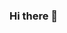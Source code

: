 ### Hi there 👋

<!--
**sigitpratm/sigitpratm** is a ✨ _special_ ✨ repository because its `README.md` (this file) appears on your GitHub profile.

Here are some ideas to get you started:

mantap djiwa

- 🔭 I’m currently working on ...
- 🌱 I’m currently learning ...
- 👯 I’m looking to collaborate on ...
- 🤔 I’m looking for help with ...
- 💬 Ask me about ...
- 📫 How to reach me: ...
- 😄 Pronouns: ...
- ⚡ Fun fact: ...
-->
